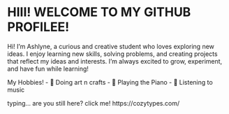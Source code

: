 <h1> HIII! WELCOME TO MY GITHUB PROFILEE!</h1>
<p> Hi! I’m Ashlyne, a curious and creative student who loves exploring new ideas. I enjoy learning new skills, solving problems, and creating projects that reflect my ideas and interests. I’m always excited to grow, experiment, and have fun while learning!</p>
<p> My Hobbies!
- 🎨 Doing art n crafts
- 🎹 Playing the Piano
- 🎵 Listening to music </p>
<a> typing... are you still here? click me! https://cozytypes.com/ </a> 
